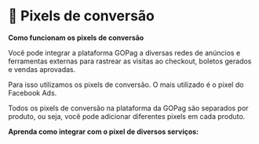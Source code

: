 # 📣 Pixels de conversão

**Como funcionam os pixels de conversão**

Você pode integrar a plataforma GOPag a diversas redes de anúncios e ferramentas externas para rastrear as visitas ao checkout, boletos gerados e vendas aprovadas.

Para isso utilizamos os pixels de conversão. O mais utilizado é o pixel do Facebook Ads.

Todos os pixels de conversão na plataforma da GOPag são separados por produto, ou seja, você pode adicionar diferentes pixels em cada produto.

**Aprenda como integrar com o pixel de diversos serviços:**

